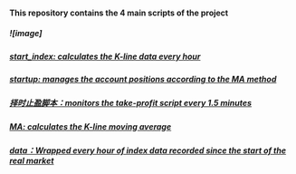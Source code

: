 #### This repository contains the 4 main scripts of the project
##### ![image]
##### [start_index: calculates the K-line data every hour](https://github.com/JiahaoLi-creator/Cryptocurrency-Market-Timing-Trading-24-7-System/blob/master/start_index.py)
##### [startup: manages the account positions according to the MA method](https://github.com/JiahaoLi-creator/Cryptocurrency-Market-Timing-Trading-24-7-System/blob/master/startup.py)
##### [择时止盈脚本：monitors the take-profit script every 1.5 minutes](https://github.com/JiahaoLi-creator/Cryptocurrency-Market-Timing-Trading-24-7-System/blob/master/%E6%8B%A9%E6%97%B6%E6%AD%A2%E7%9B%88%E8%84%9A%E6%9C%AC.py)
##### [MA: calculates the K-line moving average](https://github.com/JiahaoLi-creator/Cryptocurrency-Market-Timing-Trading-24-7-System/blob/master/MA.py)
##### [data：Wrapped every hour of index data recorded since the start of the real market](https://github.com/JiahaoLi-creator/Cryptocurrency-Market-Timing-Trading-24-7-System/tree/master/data)
